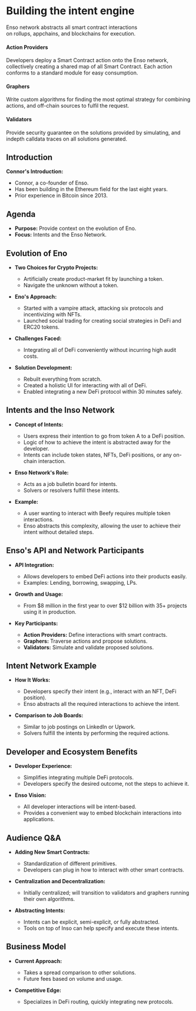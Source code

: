 
# Building the intent engine

Enso network abstracts all smart contract interactions  
on rollups, appchains, and blockchains for execution.


#### Action Providers

Developers deploy a Smart Contract action onto the Enso network, collectively creating a shared map of all Smart Contract. Each action conforms to a standard module for easy consumption.


#### Graphers

Write custom algorithms for finding the most optimal strategy for combining actions, and off-chain sources to fulfil the request.

#### Validators

Provide security guarantee on the solutions provided by simulating, and indepth calldata traces on all solutions generated.




## Introduction

**Connor's Introduction:**
- Connor, a co-founder of Enso.
- Has been building in the Ethereum field for the last eight years.
- Prior experience in Bitcoin since 2013.


## Agenda
- **Purpose:** Provide context on the evolution of Eno.
- **Focus:** Intents and the Enso Network.

## Evolution of Eno
- **Two Choices for Crypto Projects:**
  - Artificially create product-market fit by launching a token.
  - Navigate the unknown without a token.

- **Eno's Approach:**
  - Started with a vampire attack, attacking six protocols and incentivizing with NFTs.
  - Launched social trading for creating social strategies in DeFi and ERC20 tokens.

- **Challenges Faced:**
  - Integrating all of DeFi conveniently without incurring high audit costs.

- **Solution Development:**
  - Rebuilt everything from scratch.
  - Created a holistic UI for interacting with all of DeFi.
  - Enabled integrating a new DeFi protocol within 30 minutes safely.

## Intents and the Inso Network
- **Concept of Intents:**
  - Users express their intention to go from token A to a DeFi position.
  - Logic of how to achieve the intent is abstracted away for the developer.
  - Intents can include token states, NFTs, DeFi positions, or any on-chain interaction.

- **Enso Network's Role:**
  - Acts as a job bulletin board for intents.
  - Solvers or resolvers fulfill these intents.

- **Example:**
  - A user wanting to interact with Beefy requires multiple token interactions.
  - Enso abstracts this complexity, allowing the user to achieve their intent without detailed steps.

## Enso's API and Network Participants
- **API Integration:**
  - Allows developers to embed DeFi actions into their products easily.
  - Examples: Lending, borrowing, swapping, LPs.

- **Growth and Usage:**
  - From $8 million in the first year to over $12 billion with 35+ projects using it in production.

- **Key Participants:**
  - **Action Providers:** Define interactions with smart contracts.
  - **Graphers:** Traverse actions and propose solutions.
  - **Validators:** Simulate and validate proposed solutions.

## Intent Network Example
- **How It Works:**
  - Developers specify their intent (e.g., interact with an NFT, DeFi position).
  - Enso abstracts all the required interactions to achieve the intent.

- **Comparison to Job Boards:**
  - Similar to job postings on LinkedIn or Upwork.
  - Solvers fulfill the intents by performing the required actions.

## Developer and Ecosystem Benefits
- **Developer Experience:**
  - Simplifies integrating multiple DeFi protocols.
  - Developers specify the desired outcome, not the steps to achieve it.

- **Enso Vision:**
  - All developer interactions will be intent-based.
  - Provides a convenient way to embed blockchain interactions into applications.



## Audience Q&A
- **Adding New Smart Contracts:**
  - Standardization of different primitives.
  - Developers can plug in how to interact with other smart contracts.

- **Centralization and Decentralization:**
  - Initially centralized; will transition to validators and graphers running their own algorithms.

- **Abstracting Intents:**
  - Intents can be explicit, semi-explicit, or fully abstracted.
  - Tools on top of Inso can help specify and execute these intents.

## Business Model
- **Current Approach:**
  - Takes a spread comparison to other solutions.
  - Future fees based on volume and usage.

- **Competitive Edge:**
  - Specializes in DeFi routing, quickly integrating new protocols.

